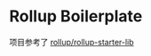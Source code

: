 # Rollup Boilerplate

项目参考了 [rollup/rollup-starter-lib](https://github.com/rollup/rollup-starter-lib)
